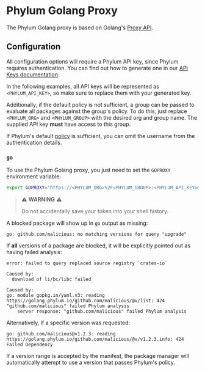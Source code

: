 # Phylum Golang Proxy

The Phylum Golang proxy is based on Golang's [Proxy API].

[Proxy API]: https://go.dev/ref/mod#goproxy-protocol

## Configuration

All configuration options will require a Phylum API key, since Phylum requires
authentication. You can find out how to generate one in our
[API Keys documentation].

In the following examples, all API keys will be represented as
`<PHYLUM_API_KEY>`, so make sure to replace them with your generated key.

Additionally, if the default policy is not sufficient, a group can be passed to
evaluate all packages against the group's policy. To do this, just replace
`<PHYLUM_ORG>` and `<PHYLUM_GROUP>` with the desired org and group name. The
supplied API key **must** have access to this group.

If Phylum's default [policy] is sufficient, you can omit the username from the
authentication details.

[API Keys documentation]: ../knowledge_base/api-keys.md#generate-an-api-key
[policy]: ../knowledge_base/policy.md

### `go`

To use the Phylum Golang proxy, you just need to set the `GOPROXY` environment variable:

```sh
export GOPROXY="https://<PHYLUM_ORG>%2F<PHYLUM_GROUP>:<PHYLUM_API_KEY>@golang.phylum.io"
```

> ⚠️ **WARNING** ⚠️
>
> Do not accidentally save your token into your shell history.

A blocked package will show up in `go` output as missing:

```text
go: github.com/malicious: no matching versions for query "upgrade"
```

If **all** versions of a package are blocked, it will be explicitly pointed out
as having failed analysis:

```text
error: failed to query replaced source registry `crates-io`

Caused by:
  download of li/bc/libc failed

Caused by:
go: module gopkg.in/yaml.v3: reading https://golang.phylum.io/github.com/malicious/@v/list: 424 "github.com/malicious" failed Phylum analysis
    server response: "github.com/malicious" failed Phylum analysis
```

Alternatively, if a specific version was requested:

```text
go: github.com/malicious@v1.2.3: reading https://golang.phylum.io/github.com/malicious/@v/v1.2.3.info: 424 Failed Dependency
```

If a version range is accepted by the manifest, the package manager will
automatically attempt to use a version that passes Phylum's policy.
